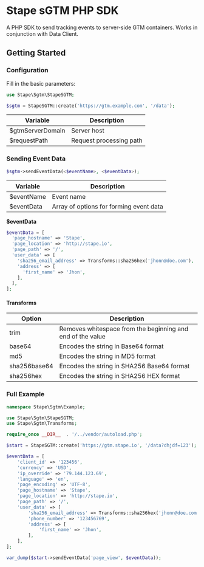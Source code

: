 # Stape sGTM PHP SDK

A PHP SDK to send tracking events to server-side GTM containers. Works in conjunction with Data Client.

## Getting Started

### Configuration

Fill in the basic parameters:

```php
use Stape\Sgtm\StapeSGTM;

$sgtm = StapeSGTM::create('https://gtm.example.com', '/data');
```

| Variable         | Description             |
|------------------|-------------------------|
| $gtmServerDomain | Server host             |
| $requestPath     | Request processing path |


### Sending Event Data

```php
$sgtm->sendEventData(<$eventName>, <$eventData>);
```

| Variable   | Description                             |
|------------|-----------------------------------------|
| $eventName | Event name                              |
| $eventData | Array of options for forming event data |


**$eventData**

```php
$eventData = [
  'page_hostname' => 'Stape',
  'page_location' => 'http://stape.io',
  'page_path' => '/',
  'user_data' => [
    'sha256_email_address' => Transforms::sha256hex('jhonn@doe.com'),
    'address' => [
      'first_name' => 'Jhon',
    ],
  ],
];
```

####  Transforms

| Option       | Description                                                |
|--------------|------------------------------------------------------------|
| trim         | Removes whitespace from the beginning and end of the value |
| base64       | Encodes the string in Base64 format                        |
| md5          | Encodes the string in MD5 format                           |
| sha256base64 | Encodes the string in SHA256 Base64 format                 |
| sha256hex    | Encodes the string in SHA256 HEX format                    |


### Full Example

```php
namespace Stape\Sgtm\Example;

use Stape\Sgtm\StapeSGTM;
use Stape\Sgtm\Transforms;

require_once __DIR__  . '/../vendor/autoload.php';

$start = StapeSGTM::create('https://gtm.stape.io', '/data?dhjdf=123');

$eventData = [
    'client_id' => '123456',
    'currency' => 'USD',
    'ip_override' => '79.144.123.69',
    'language' => 'en',
    'page_encoding' => 'UTF-8',
    'page_hostname' => 'Stape',
    'page_location' => 'http://stape.io',
    'page_path' => '/',
    'user_data' => [
        'sha256_email_address' => Transforms::sha256hex('jhonn@doe.com'),
        'phone_number' => '123456769',
        'address' => [
            'first_name' => 'Jhon',
        ],
    ],
];

var_dump($start->sendEventData('page_view', $eventData));
```
